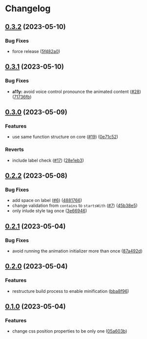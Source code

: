 # Changelog

## [0.3.2](https://github.com/samuelsilvadev/flying-menu-inspiration/compare/v0.3.1...v0.3.2) (2023-05-10)


### Bug Fixes

* force release ([5f482a0](https://github.com/samuelsilvadev/flying-menu-inspiration/commit/5f482a08e7cb312fced79f848cf7ef4f04115d28))

## [0.3.1](https://github.com/samuelsilvadev/flying-menu-inspiration/compare/v0.3.0...v0.3.1) (2023-05-10)


### Bug Fixes

* **a11y:** avoid voice control pronounce the animated content ([#28](https://github.com/samuelsilvadev/flying-menu-inspiration/issues/28)) ([71736fb](https://github.com/samuelsilvadev/flying-menu-inspiration/commit/71736fbab8f7b760994fdf9b0c0bdb6e8f336ea9))

## [0.3.0](https://github.com/samuelsilvadev/flying-menu-inspiration/compare/v0.2.2...v0.3.0) (2023-05-09)


### Features

* use same function structure on core ([#19](https://github.com/samuelsilvadev/flying-menu-inspiration/issues/19)) ([0e71c52](https://github.com/samuelsilvadev/flying-menu-inspiration/commit/0e71c5215c2c5b86128132eac20489d234a0b1d6))


### Reverts

* include label check ([#17](https://github.com/samuelsilvadev/flying-menu-inspiration/issues/17)) ([28e1eb3](https://github.com/samuelsilvadev/flying-menu-inspiration/commit/28e1eb3ae28e8e627edf1b3f3e129a6f78064dfe))

## [0.2.2](https://github.com/samuelsilvadev/flying-menu-inspiration/compare/v0.2.1...v0.2.2) (2023-05-08)


### Bug Fixes

* add space on label ([#6](https://github.com/samuelsilvadev/flying-menu-inspiration/issues/6)) ([4881766](https://github.com/samuelsilvadev/flying-menu-inspiration/commit/4881766154fbae4111f0f8372f888670c8feb809))
* change validation from `contains` to `startsWith` ([#7](https://github.com/samuelsilvadev/flying-menu-inspiration/issues/7)) ([45b38e5](https://github.com/samuelsilvadev/flying-menu-inspiration/commit/45b38e50f8aaea3235a8f328036a4866c5a483a5))
* only inlude style tag once ([3e66946](https://github.com/samuelsilvadev/flying-menu-inspiration/commit/3e669462fcdf8f1b9e4540dfc2fca344cdceca10))

## [0.2.1](https://github.com/samuelsilvadev/flying-menu-inspiration/compare/v0.2.0...v0.2.1) (2023-05-04)


### Bug Fixes

* avoid running the animation initializer more than once ([87a492d](https://github.com/samuelsilvadev/flying-menu-inspiration/commit/87a492db0fb702fb8c91ad985ef3dedeb229511d))

## [0.2.0](https://github.com/samuelsilvadev/flying-menu-inspiration/compare/v0.1.0...v0.2.0) (2023-05-04)


### Features

* restructure build process to enable minification ([bba8f96](https://github.com/samuelsilvadev/flying-menu-inspiration/commit/bba8f96801b422a07f36d4e5e0e8ffdc2e170a2a))

## [0.1.0](https://github.com/samuelsilvadev/flying-menu-inspiration/compare/v0.0.3...v0.1.0) (2023-05-04)


### Features

* change css position properties to be only one ([05a603b](https://github.com/samuelsilvadev/flying-menu-inspiration/commit/05a603bf30a77531198285c208a10dd4b2a01d1b))
